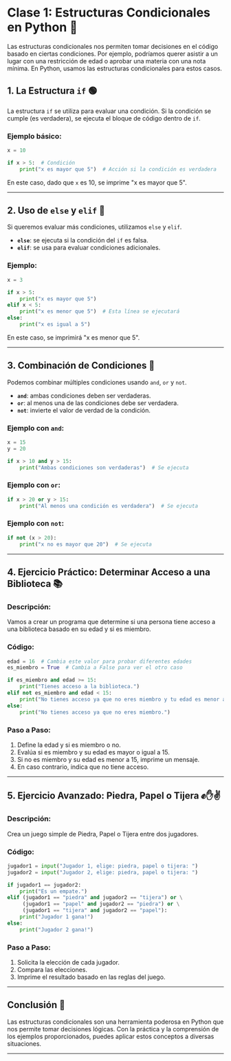 # **Clase 1: Estructuras Condicionales en Python** 🌟

Las estructuras condicionales nos permiten tomar decisiones en el código basado en ciertas condiciones. Por ejemplo, podríamos querer asistir a un lugar con una restricción de edad o aprobar una materia con una nota mínima. En Python, usamos las estructuras condicionales para estos casos.

## **1. La Estructura `if`** 🟢

La estructura `if` se utiliza para evaluar una condición. Si la condición se cumple (es verdadera), se ejecuta el bloque de código dentro de `if`.

### **Ejemplo básico**:

```python
x = 10

if x > 5:  # Condición
    print("x es mayor que 5")  # Acción si la condición es verdadera
```

En este caso, dado que `x` es 10, se imprime "x es mayor que 5".

---

## **2. Uso de `else` y `elif`** 🔄

Si queremos evaluar más condiciones, utilizamos `else` y `elif`.

- **`else`**: se ejecuta si la condición del `if` es falsa.
- **`elif`**: se usa para evaluar condiciones adicionales.

### **Ejemplo**:

```python
x = 3

if x > 5:
    print("x es mayor que 5")
elif x < 5:
    print("x es menor que 5")  # Esta línea se ejecutará
else:
    print("x es igual a 5")
```

En este caso, se imprimirá "x es menor que 5".

---

## **3. Combinación de Condiciones** 🤝

Podemos combinar múltiples condiciones usando `and`, `or` y `not`.

- **`and`**: ambas condiciones deben ser verdaderas.
- **`or`**: al menos una de las condiciones debe ser verdadera.
- **`not`**: invierte el valor de verdad de la condición.

### **Ejemplo con `and`**:

```python
x = 15
y = 20

if x > 10 and y > 15:
    print("Ambas condiciones son verdaderas")  # Se ejecuta
```

### **Ejemplo con `or`**:

```python
if x > 20 or y > 15:
    print("Al menos una condición es verdadera")  # Se ejecuta
```

### **Ejemplo con `not`**:

```python
if not (x > 20):
    print("x no es mayor que 20")  # Se ejecuta
```

---

## **4. Ejercicio Práctico**: Determinar Acceso a una Biblioteca 📚

### **Descripción**:

Vamos a crear un programa que determine si una persona tiene acceso a una biblioteca basado en su edad y si es miembro.

### **Código**:

```python
edad = 16  # Cambia este valor para probar diferentes edades
es_miembro = True  # Cambia a False para ver el otro caso

if es_miembro and edad >= 15:
    print("Tienes acceso a la biblioteca.")
elif not es_miembro and edad < 15:
    print("No tienes acceso ya que no eres miembro y tu edad es menor a 15.")
else:
    print("No tienes acceso ya que no eres miembro.")
```

### **Paso a Paso**:

1. Define la edad y si es miembro o no.
2. Evalúa si es miembro y su edad es mayor o igual a 15.
3. Si no es miembro y su edad es menor a 15, imprime un mensaje.
4. En caso contrario, indica que no tiene acceso.

---

## **5. Ejercicio Avanzado**: Piedra, Papel o Tijera ✊✋✌️

### **Descripción**:

Crea un juego simple de Piedra, Papel o Tijera entre dos jugadores.

### **Código**:

```python
jugador1 = input("Jugador 1, elige: piedra, papel o tijera: ")
jugador2 = input("Jugador 2, elige: piedra, papel o tijera: ")

if jugador1 == jugador2:
    print("Es un empate.")
elif (jugador1 == "piedra" and jugador2 == "tijera") or \
     (jugador1 == "papel" and jugador2 == "piedra") or \
     (jugador1 == "tijera" and jugador2 == "papel"):
    print("Jugador 1 gana!")
else:
    print("Jugador 2 gana!")
```

### **Paso a Paso**:

1. Solicita la elección de cada jugador.
2. Compara las elecciones.
3. Imprime el resultado basado en las reglas del juego.

---

## **Conclusión** 🏁

Las estructuras condicionales son una herramienta poderosa en Python que nos permite tomar decisiones lógicas. Con la práctica y la comprensión de los ejemplos proporcionados, puedes aplicar estos conceptos a diversas situaciones.

---
